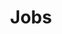 ---
title: Jobs
redirect_to: /
redirect_after: 3 # (Optional) Seconds to wait before performing the redirect
---